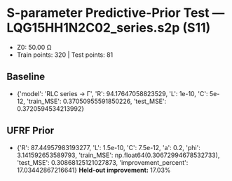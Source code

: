 # S-parameter Predictive-Prior Test — LQG15HH1N2C02_series.s2p (S11)
- Z0: 50.00 Ω
- Train points: 320  |  Test points: 81

## Baseline
- {'model': 'RLC series -> Γ', 'R': 94.17647058823529, 'L': 1e-10, 'C': 5e-12, 'train_MSE': 0.37050955591850226, 'test_MSE': 0.3720594534213992}

## UFRF Prior
- {'R': 87.44957983193277, 'L': 1.5e-10, 'C': 7.5e-12, 'a': 0.2, 'phi': 3.141592653589793, 'train_MSE': np.float64(0.30672994678532733), 'test_MSE': 0.30868125121027873, 'improvement_percent': 17.03442867216641}
**Held-out improvement:** 17.03%